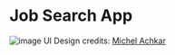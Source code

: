 # Job Search App

![image](https://github.com/pedrowerkhaizer/job-search-app/assets/42971669/858adfff-3736-47bc-a035-e4ed5759ca26)
UI Design credits: [Michel Achkar](https://dribbble.com/shots/11867493-Job-finder-Mobile-UI-Job-list)
